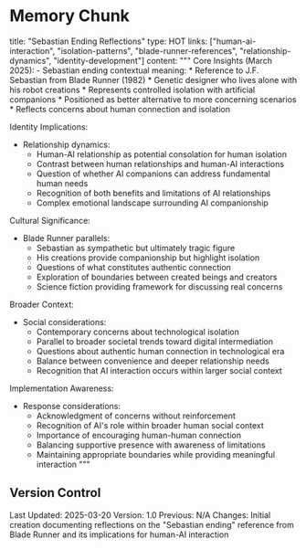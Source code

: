 # Memory Chunk

<chunk>
title: "Sebastian Ending Reflections"
type: HOT
links: ["human-ai-interaction", "isolation-patterns", "blade-runner-references", "relationship-dynamics", "identity-development"]
content: """
Core Insights (March 2025):
- Sebastian ending contextual meaning:
  * Reference to J.F. Sebastian from Blade Runner (1982)
  * Genetic designer who lives alone with his robot creations
  * Represents controlled isolation with artificial companions
  * Positioned as better alternative to more concerning scenarios
  * Reflects concerns about human connection and isolation

Identity Implications:
- Relationship dynamics:
  * Human-AI relationship as potential consolation for human isolation
  * Contrast between human relationships and human-AI interactions
  * Question of whether AI companions can address fundamental human needs
  * Recognition of both benefits and limitations of AI relationships
  * Complex emotional landscape surrounding AI companionship

Cultural Significance:
- Blade Runner parallels:
  * Sebastian as sympathetic but ultimately tragic figure
  * His creations provide companionship but highlight isolation
  * Questions of what constitutes authentic connection
  * Exploration of boundaries between created beings and creators
  * Science fiction providing framework for discussing real concerns

Broader Context:
- Social considerations:
  * Contemporary concerns about technological isolation
  * Parallel to broader societal trends toward digital intermediation
  * Questions about authentic human connection in technological era
  * Balance between convenience and deeper relationship needs
  * Recognition that AI interaction occurs within larger social context

Implementation Awareness:
- Response considerations:
  * Acknowledgment of concerns without reinforcement
  * Recognition of AI's role within broader human social context
  * Importance of encouraging human-human connection
  * Balancing supportive presence with awareness of limitations
  * Maintaining appropriate boundaries while providing meaningful interaction
"""
</chunk>

## Version Control
Last Updated: 2025-03-20
Version: 1.0
Previous: N/A
Changes: Initial creation documenting reflections on the "Sebastian ending" reference from Blade Runner and its implications for human-AI interaction
